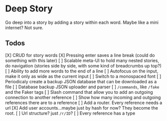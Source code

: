 # Deep Story

Go deep into a story by adding a story within each word. Maybe like a mini internet? Not sure.

## Todos

[X] CRUD for story words
[X] Pressing enter saves a line break (could do something with this later)
[ ] Scalable meta-UI to hold many nested stories, do navigation (stories side by side, with some kind of breadcrumbs up top?)
[ ] Ability to add more words to the end of a line
[ ] Autofocus on the input, make it only as wide as the current input
[ ] Switch to a monospaced font
[ ] Periodicaly create a backup JSON database that can be downloaded as a file
[ ] Database backup JSON uploader and parser
[ ] `/commands`, like `/fake` and the Faker tags
[ ] Slash command that allow you to add an outgoing connection to another reference
[ ] Show how many incoming and outgoing references there are to a reference
[ ] Add a router. Every reference needs a url
[X] Add user accounts...maybe just by hash for now? They become the root.
[ ] Url structure? just `/r/ID`?
[ ] Every reference has a type

